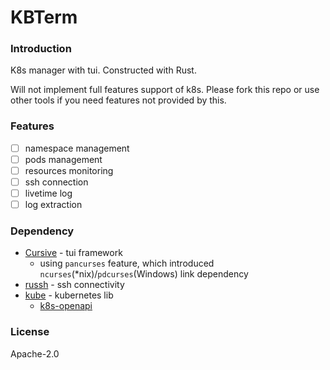 # KBTerm
### Introduction
K8s manager with tui. Constructed with Rust.

Will not implement full features support of k8s. Please fork this repo or use other tools if you need features not provided by this.

### Features
- [ ] namespace management
- [ ] pods management
- [ ] resources monitoring
- [ ] ssh connection
- [ ] livetime log
- [ ] log extraction

### Dependency
- [Cursive](https://github.com/gyscos/Cursive) - tui framework
  - using `pancurses` feature, which introduced `ncurses`(*nix)/`pdcurses`(Windows) link dependency
- [russh](https://github.com/warp-tech/russh) - ssh connectivity
- [kube](https://github.com/kube-rs/kube) - kubernetes lib
  - [k8s-openapi](https://github.com/Arnavion/k8s-openapi)

### License
Apache-2.0